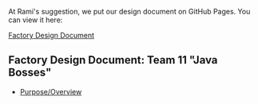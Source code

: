 At Rami's suggestion, we put our design document on GitHub Pages. You can view it here:

[Factory Design Document](http://usc-csci200-fall2012.github.com/team11/)

## Factory Design Document: Team 11 "Java Bosses"
* [Purpose/Overview](https://github.com/usc-csci200-fall2012/team11/wiki/Purpose-Overview)